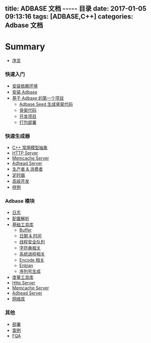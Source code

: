 title: ADBASE 文档 ----- 目录
date: 2017-01-05 09:13:16
tags: [ADBASE,C++]
categories: Adbase 文档
---
# Summary
* [序言]()

### 快速入门

* [安装依赖环境](basic/install_dep.md)
* [安装 Adbase](basic/install.md)
* [基于 Adbase 的第一个项目](basic/first_project.md)
	- [Adbase Seed 生成骨架代码](basic/use_seed.md)
	- [骨架代码](basic/project_struct.md)
	- [开发项目](basic/dev_project.md)
	- [打包部署](basic/build.md)

### 快速生成器
* [C++ 常用模型抽象](seed/abstract.md)
* [HTTP Server](seed/http_server.md)
* [Memcache Server](seed/memcache_server.md)
* [Adhead Server](seed/adhead_server.md)
* [生产者 & 消费者](seed/producer_consumer.md)
* [定时器](seed/timer.md)
* [高级开发](seed/advanced.md)
* [样例](seed/example.md)

### Adbase 模块
* [日志](adbase/logging.md)
* [配置解析](adbase/config.md)
* [基础工具库](adbase/utility.md)
	- [Buffer](adbase/buffer.md)
	- [日期 & 时间](adbase/date_time.md)
	- [线程安全队列](adbase/queue.md)
	- [字符串相关](adbase/string.md)
	- [系统进程相关](adbase/system.md)
	- [Encode 相关](adbase/encode.md)
	- [Enbian](adbase/endian.md)
	- [序列号生成](adbase/sequence.md)
* [度量工具库](adbase/metrics.md)
* [Http Server](adbase/http_server.md)
* [Memcache Server](adbase/memcache_server.md)
* [Adhead Server](adbase/adhead.md)
* [网络库](adbase/net.md)

### 其他
* [部署](deploy.md)
* [案例](case.md)
* [FQA](fqa.md)
